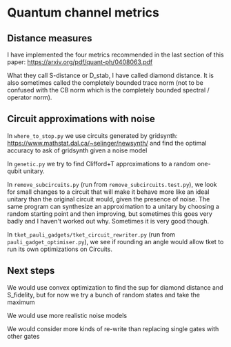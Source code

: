 # Quantum channel metrics

## Distance measures

I have implemented the four metrics recommended in the last section of this paper: https://arxiv.org/pdf/quant-ph/0408063.pdf

What they call S-distance or D_stab, I have called diamond distance.  It is also sometimes called the completely bounded trace norm (not to be confused with the CB norm which is the completely bounded spectral / operator norm).

## Circuit approximations with noise

In `where_to_stop.py` we use circuits generated by gridsynth: https://www.mathstat.dal.ca/~selinger/newsynth/ and find the optimal accuracy to ask of gridsynth given a noise model

In `genetic.py` we try to find Clifford+T approximations to a random one-qubit unitary.

In `remove_subcircuits.py` (run from `remove_subcircuits.test.py`), we look for small changes to a circuit that will make it behave more like an ideal unitary than the original circuit would, given the presence of noise.  The same program can synthesize an approximation to a unitary by choosing a random starting point and then improving, but sometimes this goes very badly and I haven't worked out why.  Sometimes it is very good though.

In `tket_pauli_gadgets/tket_circuit_rewriter.py` (run from `pauli_gadget_optimiser.py`), we see if rounding an angle would allow tket to run its own optimizations on Circuits.

## Next steps

We would use convex optimization to find the sup for diamond distance and S_fidelity, but for now we try a bunch of random states and take the maximum

We would use more realistic noise models

We would consider more kinds of re-write than replacing single gates with other gates



